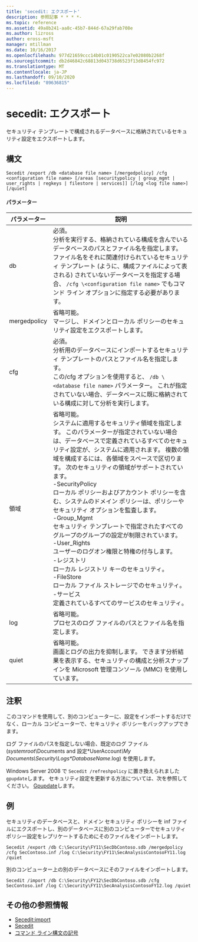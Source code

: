 ```yaml
---
title: 'secedit: エクスポート'
description: 参照記事 * * * *-
ms.topic: reference
ms.assetid: 49a8b241-aa8c-45b7-844d-67a29fab708e
ms.author: lizross
author: eross-msft
manager: mtillman
ms.date: 10/16/2017
ms.openlocfilehash: 977d21659ccc14b01c0190522ca7e02080b2268f
ms.sourcegitcommit: db2d46842c68813d043738d6523f13d8454fc972
ms.translationtype: MT
ms.contentlocale: ja-JP
ms.lasthandoff: 09/10/2020
ms.locfileid: "89636815"
---
```

# <a name="seceditexport"></a>secedit: エクスポート



セキュリティ テンプレートで構成されるデータベースに格納されているセキュリティ設定をエクスポートします。

## <a name="syntax"></a>構文

```
Secedit /export /db <database file name> [/mergedpolicy] /cfg <configuration file name> [/areas [securitypolicy | group_mgmt | user_rights | regkeys | filestore | services]] [/log <log file name>] [/quiet]
```

#### <a name="parameters"></a>パラメーター

|パラメーター|説明|
|---------|-----------|
|db|必須。</br>分析を実行する、格納されている構成を含んでいるデータベースのパスとファイル名を指定します。</br>ファイル名をそれに関連付けられているセキュリティ テンプレート (ように、構成ファイルによって表される) されていないデータベースを指定する場合、 `/cfg \<configuration file name>` でもコマンド ライン オプションに指定する必要があります。|
|mergedpolicy|省略可能。</br>マージし、ドメインとローカル ポリシーのセキュリティ設定をエクスポートします。|
|cfg|必須。</br>分析用のデータベースにインポートするセキュリティ テンプレートのパスとファイル名を指定します。</br>この/cfg オプションを使用すると、 `/db \<database file name>` パラメーター。 これが指定されていない場合、データベースに既に格納されている構成に対して分析を実行します。|
|領域|省略可能。</br>システムに適用するセキュリティ領域を指定します。 このパラメーターが指定されていない場合は、データベースで定義されているすべてのセキュリティ設定が、システムに適用されます。 複数の領域を構成するには、各領域をスペースで区切ります。 次のセキュリティの領域がサポートされています。</br>-SecurityPolicy</br>    ローカル ポリシーおよびアカウント ポリシーを含む、システムのドメイン ポリシーは、ポリシーやセキュリティ オプションを監査します。</br>-Group_Mgmt</br>    セキュリティ テンプレートで指定されたすべてのグループのグループの設定が制限されています。</br>-User_Rights</br>    ユーザーのログオン権限と特権の付与します。</br>-レジストリ</br>    ローカル レジストリ キーのセキュリティ。</br>-FileStore</br>    ローカル ファイル ストレージでのセキュリティ。</br>-サービス</br>    定義されているすべてのサービスのセキュリティ。|
|log|省略可能。</br>プロセスのログ ファイルのパスとファイル名を指定します。|
|quiet|省略可能。</br>画面とログの出力を抑制します。 できます分析結果を表示する、セキュリティの構成と分析スナップインを Microsoft 管理コンソール (MMC) を使用しています。|

## <a name="remarks"></a>注釈

このコマンドを使用して、別のコンピューターに、設定をインポートするだけでなく、ローカル コンピューターで、セキュリティ ポリシーをバックアップできます。

ログ ファイルのパスを指定しない場合、既定のログ ファイル (*systemroot*\Documents and 設定\*UserAccount<em>\My Documents\Security\Logs\*DatabaseName</em>.log) を使用します。

Windows Server 2008 で `Secedit /refreshpolicy` に置き換えられました `gpupdate`します。 セキュリティ設定を更新する方法については、次を参照してください。 [Gpupdate](gpupdate.md)します。

## <a name="examples"></a>例

セキュリティのデータベースと、ドメイン セキュリティ ポリシーを inf ファイルにエクスポートし、別のデータベースに別のコンピューターでセキュリティ ポリシー設定をレプリケートするためにそのファイルをインポートします。
```
Secedit /export /db C:\Security\FY11\SecDbContoso.sdb /mergedpolicy /cfg SecContoso.inf /log C:\Security\FY11\SecAnalysisContosoFY11.log /quiet
```
別のコンピューター上の別のデータベースにそのファイルをインポートします。
```
Secedit /import /db C:\Security\FY12\SecDbContoso.sdb /cfg SecContoso.inf /log C:\Security\FY11\SecAnalysisContosoFY12.log /quiet
```

## <a name="additional-references"></a>その他の参照情報

-   [Secedit:import](secedit-import.md)
-   [Secedit](secedit.md)
- [コマンド ライン構文の記号](command-line-syntax-key.md)